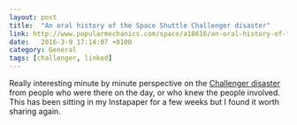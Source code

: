 ```yaml
---
layout: post
title:  "An oral history of the Space Shuttle Challenger disaster"
link: http://www.popularmechanics.com/space/a18616/an-oral-history-of-the-space-shuttle-challenger-disaster/
date:   2016-3-9 17:14:07 +0100
category: General
tags: [challenger, linked]
---
```


Really interesting minute by minute perspective on the [Challenger disaster][chllngr] from people who were there on the day, or who knew the people involved. This has been sitting in my Instapaper for a few weeks but I found it worth sharing again. 

[chllngr]:https://en.wikipedia.org/wiki/Space_Shuttle_Challenger_disaster